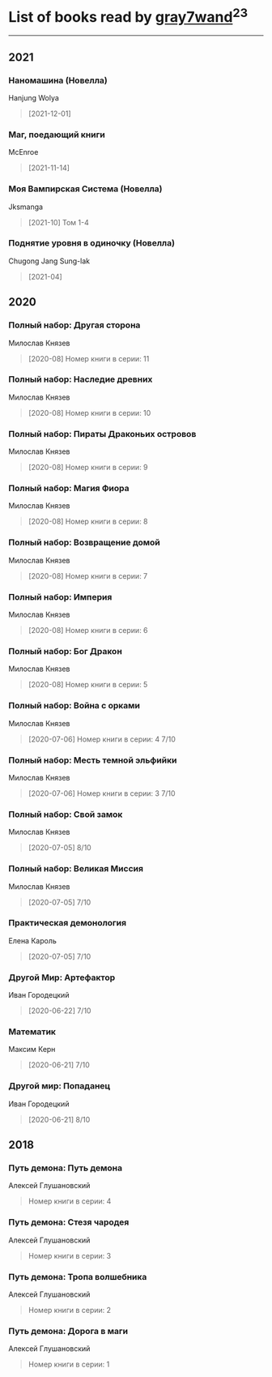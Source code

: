 # List of books read by [gray7wand](https://plus.google.com/u/0/110080946273609412257/)<sup>23</sup>
---

## 2021

### Наномашина (Новелла)
Hanjung Wolya
> [2021-12-01] 


### Маг, поедающий книги
McEnroe
> [2021-11-14] 


### Моя Вампирская Система (Новелла)
Jksmanga
> [2021-10] Том 1-4


### Поднятие уровня в одиночку (Новелла)
Chugong Jang Sung-lak
> [2021-04] 



## 2020

### Полный набор: Другая сторона
Милослав Князев
> [2020-08] Номер книги в серии: 11


### Полный набор: Наследие древних
Милослав Князев
> [2020-08] Номер книги в серии: 10


### Полный набор: Пираты Драконьих островов
Милослав Князев
> [2020-08] Номер книги в серии: 9


### Полный набор: Магия Фиора
Милослав Князев
> [2020-08] Номер книги в серии: 8


### Полный набор: Возвращение домой
Милослав Князев
> [2020-08] Номер книги в серии: 7


### Полный набор: Империя
Милослав Князев
> [2020-08] Номер книги в серии: 6


### Полный набор: Бог Дракон
Милослав Князев
> [2020-08] Номер книги в серии: 5


### Полный набор: Война с орками
Милослав Князев
> [2020-07-06] Номер книги в серии: 4
> 7/10


### Полный набор: Месть темной эльфийки
Милослав Князев
> [2020-07-06] Номер книги в серии: 3
> 7/10


### Полный набор: Свой замок
Милослав Князев
> [2020-07-05] 8/10


### Полный набор: Великая Миссия
Милослав Князев
> [2020-07-05] 7/10


### Практическая демонология
Елена Кароль
> [2020-07-05] 7/10


### Другой Мир: Артефактор
Иван Городецкий
> [2020-06-22] 7/10


### Математик
Максим Керн
> [2020-06-21] 7/10


### Другой мир: Попаданец
Иван Городецкий
> [2020-06-21] 8/10



## 2018

### Путь демона: Путь демона
Алексей Глушановский
> Номер книги в серии: 4


### Путь демона: Стезя чародея
Алексей Глушановский
> Номер книги в серии: 3


### Путь демона: Тропа волшебника
Алексей Глушановский
> Номер книги в серии: 2


### Путь демона: Дорога в маги
Алексей Глушановский
> Номер книги в серии: 1



